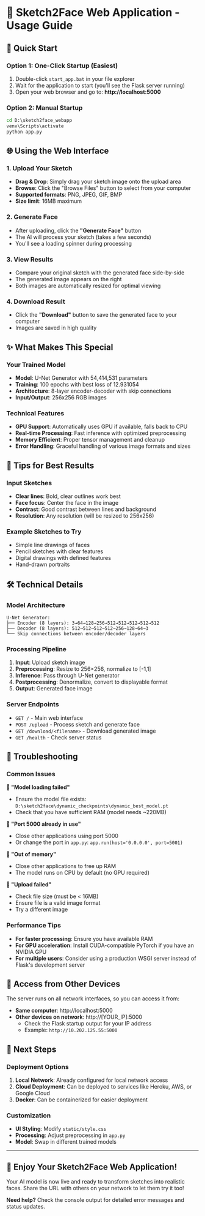 # 🎨 Sketch2Face Web Application - Usage Guide

## 🚀 Quick Start

### Option 1: One-Click Startup (Easiest)
1. Double-click `start_app.bat` in your file explorer
2. Wait for the application to start (you'll see the Flask server running)
3. Open your web browser and go to: **http://localhost:5000**

### Option 2: Manual Startup
```cmd
cd D:\sketch2face_webapp
venv\Scripts\activate
python app.py
```

## 🌐 Using the Web Interface

### 1. **Upload Your Sketch**
- **Drag & Drop**: Simply drag your sketch image onto the upload area
- **Browse**: Click the "Browse Files" button to select from your computer
- **Supported formats**: PNG, JPEG, GIF, BMP
- **Size limit**: 16MB maximum

### 2. **Generate Face**
- After uploading, click the **"Generate Face"** button
- The AI will process your sketch (takes a few seconds)
- You'll see a loading spinner during processing

### 3. **View Results**
- Compare your original sketch with the generated face side-by-side
- The generated image appears on the right
- Both images are automatically resized for optimal viewing

### 4. **Download Result**
- Click the **"Download"** button to save the generated face to your computer
- Images are saved in high quality

## ✨ What Makes This Special

### Your Trained Model
- **Model**: U-Net Generator with 54,414,531 parameters
- **Training**: 100 epochs with best loss of 12.931054
- **Architecture**: 8-layer encoder-decoder with skip connections
- **Input/Output**: 256x256 RGB images

### Technical Features
- **GPU Support**: Automatically uses GPU if available, falls back to CPU
- **Real-time Processing**: Fast inference with optimized preprocessing
- **Memory Efficient**: Proper tensor management and cleanup
- **Error Handling**: Graceful handling of various image formats and sizes

## 📸 Tips for Best Results

### Input Sketches
- **Clear lines**: Bold, clear outlines work best
- **Face focus**: Center the face in the image
- **Contrast**: Good contrast between lines and background
- **Resolution**: Any resolution (will be resized to 256x256)

### Example Sketches to Try
- Simple line drawings of faces
- Pencil sketches with clear features
- Digital drawings with defined features
- Hand-drawn portraits

## 🛠️ Technical Details

### Model Architecture
```
U-Net Generator:
├── Encoder (8 layers): 3→64→128→256→512→512→512→512→512
├── Decoder (8 layers): 512→512→512→512→256→128→64→3
└── Skip connections between encoder/decoder layers
```

### Processing Pipeline
1. **Input**: Upload sketch image
2. **Preprocessing**: Resize to 256×256, normalize to [-1,1]
3. **Inference**: Pass through U-Net generator
4. **Postprocessing**: Denormalize, convert to displayable format
5. **Output**: Generated face image

### Server Endpoints
- `GET /` - Main web interface
- `POST /upload` - Process sketch and generate face
- `GET /download/<filename>` - Download generated image
- `GET /health` - Check server status

## 🔧 Troubleshooting

### Common Issues

**🚫 "Model loading failed"**
- Ensure the model file exists: `D:\sketch2face\dynamic_checkpoints\dynamic_best_model.pt`
- Check that you have sufficient RAM (model needs ~220MB)

**🚫 "Port 5000 already in use"**
- Close other applications using port 5000
- Or change the port in `app.py`: `app.run(host='0.0.0.0', port=5001)`

**🚫 "Out of memory"**
- Close other applications to free up RAM
- The model runs on CPU by default (no GPU required)

**🚫 "Upload failed"**
- Check file size (must be < 16MB)
- Ensure file is a valid image format
- Try a different image

### Performance Tips
- **For faster processing**: Ensure you have available RAM
- **For GPU acceleration**: Install CUDA-compatible PyTorch if you have an NVIDIA GPU
- **For multiple users**: Consider using a production WSGI server instead of Flask's development server

## 📱 Access from Other Devices

The server runs on all network interfaces, so you can access it from:
- **Same computer**: http://localhost:5000
- **Other devices on network**: http://[YOUR_IP]:5000
  - Check the Flask startup output for your IP address
  - Example: `http://10.202.125.55:5000`

## 🎯 Next Steps

### Deployment Options
1. **Local Network**: Already configured for local network access
2. **Cloud Deployment**: Can be deployed to services like Heroku, AWS, or Google Cloud
3. **Docker**: Can be containerized for easier deployment

### Customization
- **UI Styling**: Modify `static/style.css`
- **Processing**: Adjust preprocessing in `app.py`
- **Model**: Swap in different trained models

---

## 🎉 Enjoy Your Sketch2Face Web Application!

Your AI model is now live and ready to transform sketches into realistic faces. Share the URL with others on your network to let them try it too!

**Need help?** Check the console output for detailed error messages and status updates.